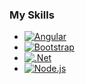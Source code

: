 ### My Skills

* [![Angular][Angular.io]][Angular-url]
* [![Bootstrap][Bootstrap.com]][Bootstrap-url]
* [![.Net][DotNet.com]][DotNet-url]
* [![Node.js][Nodejs.com]][Nodejs-url]


<!-- MARKDOWN LINKS & IMAGES -->
<!-- https://www.markdownguide.org/basic-syntax/#reference-style-links -->
[contributors-shield]: https://img.shields.io/github/contributors/othneildrew/Best-README-Template.svg?style=for-the-badge
[contributors-url]: https://github.com/othneildrew/Best-README-Template/graphs/contributors
[forks-shield]: https://img.shields.io/github/forks/othneildrew/Best-README-Template.svg?style=for-the-badge
[forks-url]: https://github.com/othneildrew/Best-README-Template/network/members
[stars-shield]: https://img.shields.io/github/stars/othneildrew/Best-README-Template.svg?style=for-the-badge
[stars-url]: https://github.com/othneildrew/Best-README-Template/stargazers
[linkedin-url]: https://linkedin.com/in/othneildrew
[Angular.io]: https://img.shields.io/badge/Angular-DD0031?style=for-the-badge&logo=angular&logoColor=white
[Angular-url]: https://angular.io/
[Bootstrap.com]: https://img.shields.io/badge/Bootstrap-563D7C?style=for-the-badge&logo=bootstrap&logoColor=white
[Bootstrap-url]: https://getbootstrap.com
[DotNet.com]: https://upload.wikimedia.org/wikipedia/commons/thumb/e/ee/.NET_Core_Logo.svg/512px-.NET_Core_Logo.svg.png
[DotNet-url]: https://dotnet.microsoft.com/en-us/
[Nodejs.com]: https://img.shields.io/badge/Node.js-417e38?style=for-the-badge&logo=node.js&logoColor=white
[Nodejs-url]: https://nodejs.org/en

